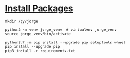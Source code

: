 # [Install Packages](https://packaging.python.org/tutorials/installing-packages/#id14)
````shell script
mkdir /py/jorge

python3 -m venv jorge_venv  # virtualenv jorge_venv
source jorge_venv/bin/activate

python3.7 -m pip install --upgrade pip setuptools wheel
pip install --upgrade pip
pip3 install -r requirements.txt
````